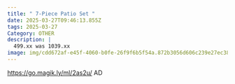 ```yaml
---
title: " 7-Piece Patio Set "
date: 2025-03-27T09:46:13.855Z
tags: 2025-03-27
Category: OTHER
description: |
  499.xx was 1039.xx
image: img/cdd672af-e45f-4060-b0fe-26f9f6b5f54a.872b3056d606c239e27ec3868d33e58c.webp
---
```

https://go.magik.ly/ml/2as2u/
AD